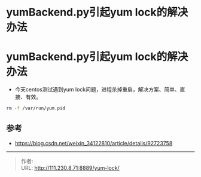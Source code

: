 # yumBackend.py引起yum lock的解决办法


<!--more-->
# yumBackend.py引起yum lock的解决办法
- 今天centos测试遇到yum lock问题，进程杀掉重启，解决方案、简单、直接、有效。
```bash
rm -f /var/run/yum.pid
```

## 参考
- https://blog.csdn.net/weixin_34122810/article/details/92723758


---

> 作者:   
> URL: http://111.230.8.71:8889/yum-lock/  

